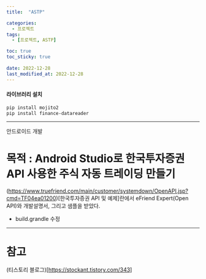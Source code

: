 ```yaml
---
title:  "ASTP"

categories:
  - 프로젝트
tags:
  - [프로젝트, ASTP]

toc: true
toc_sticky: true
 
date: 2022-12-28
last_modified_at: 2022-12-28
---
```


<h4>라이브러리 설치</h4>

```bash
pip install mojito2
pip install finance-datareader
```

---

안드로이드 개발

<h1>목적 : Android Studio로 한국투자증권 API 사용한 주식 자동 트레이딩 만들기</h1>

(https://www.truefriend.com/main/customer/systemdown/OpenAPI.jsp?cmd=TF04ea01200)[한국투자증권 API 및 예제]란에서 eFriend Expert(Open API)와 개발설명서, 그리고 샘플을 받았다.

- build.grandle 수정

---
<h1>참고</h1>

(티스토리 블로그)[https://stockant.tistory.com/343]